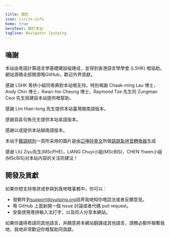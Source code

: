 ```yaml
---

title: 關於
icon: circle-info
home: true
heroText: 關於本站
tagline: Navigator Jyutping
---
```


## 鳴謝


本站由粵語計算語言學基礎建設組建成，並得到香港語言學學會 (LSHK) 嘅協助。網站源碼全部開源喺GitHub，歡迎外界貢獻。

<VPCard
  title="粵語計算語言學基礎建設組 (CanCLID)"
  desc="Cantonese Computational Linguistics Infrastructure Development Workgroup"
  logo="https://avatars.githubusercontent.com/u/68556084?s=200&v=4"
  link="https://github.com/CanCLID"
  background="white"
/>

感謝 LSHK 粵拼小組同粵典對本站嘅支持。特別鳴謝 Chaak-ming Lau 博士，Andy Chin 博士，Kwan-hin Cheung 博士，Raymond Tze 先生同 Zungman Ceoi 先生爲建設本站提供嘅幫助。

感謝 Lim Hian-tong 先生提供本站臺灣閩南語版本。

感謝具區句魚先生提供本站吳語版本。

感謝以成提供本站越南語版本。

本站于[聲調辨別](practice/tone_difference)一頁所采用的圖片是由[冚唪唥粵文](https://hambaanglaang.hk/)所做[跳跳紮拼音轉換器](http://test.hambaanglaang.hk/)生成

<VPCard
  title="冚唪唥粵文"
  desc="Viveik Mohan Saigal 同 Chaak Ming Lau 博士的個人倡議計劃"
  logo="https://words.hk/static/learn/hambaanglaang.png"
  link="https://hambaanglaang.hk/"
  background="white"
/>

感谢 LIU Ziyu先生(MScPHE)，LIANG Chuyi小姐(MScBIS)，CHEN Yiwen小姐(MScBIS)对本站内容的关注同建议！

## 開發及貢獻
如果你想支持粵拼或參與到我哋嘅事務中，你可以：

- 發郵件到[support@jyutping.org](mailto:support@jyutping.org)話畀我哋知你嘅諗法或者反饋意見。
- 喺 GitHub 上面新開一個 issue 討論或者代碼 pull request。
- 安裝使用粵拼輸入法打字，以及同人分享本網站。

如果你識得粵語同其他語言，并願意將本網站翻譯成其他語言，請務必郵件聯繫我哋，我哋非常歡迎你嘅幫助同貢獻。